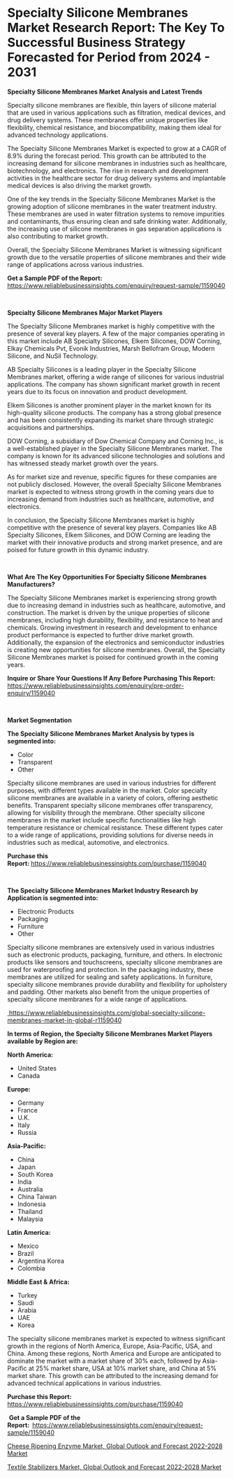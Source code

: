 <p><h1>Specialty Silicone Membranes Market Research Report: The Key To Successful Business Strategy Forecasted for Period from 2024 - 2031</h1></p><p><strong>Specialty Silicone Membranes Market Analysis and Latest Trends</strong></p>
<p><p>Specialty silicone membranes are flexible, thin layers of silicone material that are used in various applications such as filtration, medical devices, and drug delivery systems. These membranes offer unique properties like flexibility, chemical resistance, and biocompatibility, making them ideal for advanced technology applications.</p><p>The Specialty Silicone Membranes Market is expected to grow at a CAGR of 8.9% during the forecast period. This growth can be attributed to the increasing demand for silicone membranes in industries such as healthcare, biotechnology, and electronics. The rise in research and development activities in the healthcare sector for drug delivery systems and implantable medical devices is also driving the market growth.</p><p>One of the key trends in the Specialty Silicone Membranes Market is the growing adoption of silicone membranes in the water treatment industry. These membranes are used in water filtration systems to remove impurities and contaminants, thus ensuring clean and safe drinking water. Additionally, the increasing use of silicone membranes in gas separation applications is also contributing to market growth.</p><p>Overall, the Specialty Silicone Membranes Market is witnessing significant growth due to the versatile properties of silicone membranes and their wide range of applications across various industries.</p></p>
<p><strong>Get a Sample PDF of the Report:&nbsp;</strong> <a href="https://www.reliablebusinessinsights.com/enquiry/request-sample/1159040">https://www.reliablebusinessinsights.com/enquiry/request-sample/1159040</a></p>
<p>&nbsp;</p>
<p><strong>Specialty Silicone Membranes Major Market Players</strong></p>
<p><p>The Specialty Silicone Membranes market is highly competitive with the presence of several key players. A few of the major companies operating in this market include AB Specialty Silicones, Elkem Silicones, DOW Corning, Elkay Chemicals Pvt, Evonik Industries, Marsh Bellofram Group, Modern Silicone, and NuSil Technology.</p><p>AB Specialty Silicones is a leading player in the Specialty Silicone Membranes market, offering a wide range of silicones for various industrial applications. The company has shown significant market growth in recent years due to its focus on innovation and product development.</p><p>Elkem Silicones is another prominent player in the market known for its high-quality silicone products. The company has a strong global presence and has been consistently expanding its market share through strategic acquisitions and partnerships.</p><p>DOW Corning, a subsidiary of Dow Chemical Company and Corning Inc., is a well-established player in the Specialty Silicone Membranes market. The company is known for its advanced silicone technologies and solutions and has witnessed steady market growth over the years.</p><p>As for market size and revenue, specific figures for these companies are not publicly disclosed. However, the overall Specialty Silicone Membranes market is expected to witness strong growth in the coming years due to increasing demand from industries such as healthcare, automotive, and electronics.</p><p>In conclusion, the Specialty Silicone Membranes market is highly competitive with the presence of several key players. Companies like AB Specialty Silicones, Elkem Silicones, and DOW Corning are leading the market with their innovative products and strong market presence, and are poised for future growth in this dynamic industry.</p></p>
<p>&nbsp;</p>
<p><strong>What Are The Key Opportunities For Specialty Silicone Membranes Manufacturers?</strong></p>
<p><p>The Specialty Silicone Membranes market is experiencing strong growth due to increasing demand in industries such as healthcare, automotive, and construction. The market is driven by the unique properties of silicone membranes, including high durability, flexibility, and resistance to heat and chemicals. Growing investment in research and development to enhance product performance is expected to further drive market growth. Additionally, the expansion of the electronics and semiconductor industries is creating new opportunities for silicone membranes. Overall, the Specialty Silicone Membranes market is poised for continued growth in the coming years.</p></p>
<p><strong>Inquire or Share Your Questions If Any Before Purchasing This Report:</strong> <a href="https://www.reliablebusinessinsights.com/enquiry/pre-order-enquiry/1159040">https://www.reliablebusinessinsights.com/enquiry/pre-order-enquiry/1159040</a></p>
<p>&nbsp;</p>
<p><strong>Market Segmentation</strong></p>
<p><strong>The Specialty Silicone Membranes Market Analysis by types is segmented into:</strong></p>
<p><ul><li>Color</li><li>Transparent</li><li>Other</li></ul></p>
<p><p>Specialty silicone membranes are used in various industries for different purposes, with different types available in the market. Color specialty silicone membranes are available in a variety of colors, offering aesthetic benefits. Transparent specialty silicone membranes offer transparency, allowing for visibility through the membrane. Other specialty silicone membranes in the market include specific functionalities like high temperature resistance or chemical resistance. These different types cater to a wide range of applications, providing solutions for diverse needs in industries such as medical, automotive, and electronics.</p></p>
<p><strong>Purchase this Report:&nbsp;</strong><a href="https://www.reliablebusinessinsights.com/purchase/1159040">https://www.reliablebusinessinsights.com/purchase/1159040</a></p>
<p>&nbsp;</p>
<p><strong>The Specialty Silicone Membranes Market Industry Research by Application is segmented into:</strong></p>
<p><ul><li>Electronic Products</li><li>Packaging</li><li>Furniture</li><li>Other</li></ul></p>
<p><p>Specialty silicone membranes are extensively used in various industries such as electronic products, packaging, furniture, and others. In electronic products like sensors and touchscreens, specialty silicone membranes are used for waterproofing and protection. In the packaging industry, these membranes are utilized for sealing and safety applications. In furniture, specialty silicone membranes provide durability and flexibility for upholstery and padding. Other markets also benefit from the unique properties of specialty silicone membranes for a wide range of applications.</p></p>
<p><a href="https://www.reliablebusinessinsights.com/global-specialty-silicone-membranes-market-in-global-r1159040">&nbsp;https://www.reliablebusinessinsights.com/global-specialty-silicone-membranes-market-in-global-r1159040</a></p>
<p><strong>In terms of Region, the Specialty Silicone Membranes Market Players available by Region are:</strong></p>
<p>
    <p> <strong> North America: </strong>
        <ul>
            <li>United States</li>
            <li>Canada</li>
        </ul>
        </p> 
    <p> <strong> Europe: </strong>
        <ul>
            <li>Germany</li>
            <li>France</li>
            <li>U.K.</li>
            <li>Italy</li>
            <li>Russia</li>
        </ul>
        </p> 
    <p> <strong> Asia-Pacific: </strong>
        <ul>
            <li>China</li>
            <li>Japan</li>
            <li>South Korea</li>
            <li>India</li>
            <li>Australia</li>
            <li>China Taiwan</li>
            <li>Indonesia</li>
            <li>Thailand</li>
            <li>Malaysia</li>
        </ul>
        </p> 
    <p> <strong> Latin America: </strong>
        <ul>
            <li>Mexico</li>
            <li>Brazil</li>
            <li>Argentina Korea</li>
            <li>Colombia</li>
        </ul>
        </p> 
    <p> <strong> Middle East & Africa: </strong>
        <ul>
            <li>Turkey</li>
            <li>Saudi</li>
            <li>Arabia</li>
            <li>UAE</li>
            <li>Korea</li>
        </ul>
    </p>
    </p>
<p><p>The specialty silicone membranes market is expected to witness significant growth in the regions of North America, Europe, Asia-Pacific, USA, and China. Among these regions, North America and Europe are anticipated to dominate the market with a market share of 30% each, followed by Asia-Pacific at 25% market share, USA at 10% market share, and China at 5% market share. This growth can be attributed to the increasing demand for advanced technical applications in various industries.</p></p>
<p><strong>Purchase this Report: </strong><a href="https://www.reliablebusinessinsights.com/purchase/1159040">https://www.reliablebusinessinsights.com/purchase/1159040</a></p>
<p>&nbsp;<strong>Get a Sample PDF of the Report:&nbsp;&nbsp;</strong><a href="https://www.reliablebusinessinsights.com/enquiry/request-sample/1159040">https://www.reliablebusinessinsights.com/enquiry/request-sample/1159040</a></p>
<p><strong></strong></p>
<p><p><a href="https://github.com/EdwarWatkinXXdd/Market-Research-Report-List-1/blob/main/cheese-ripening-enzyme-market-global-outlook-and-forecast-2022-2028-market.md">Cheese Ripening Enzyme Market, Global Outlook and Forecast 2022-2028 Market</a></p><p><a href="https://github.com/LoganChynna/Market-Research-Report-List-1/blob/main/textile-stabilizers-market-global-outlook-and-forecast-2022-2028-market.md">Textile Stabilizers Market, Global Outlook and Forecast 2022-2028 Market</a></p></p>